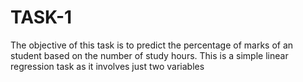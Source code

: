 # TASK-1
The objective of this task is to predict the percentage of marks of an student based on the number of study hours. This is a simple linear regression task as it involves just two variables
